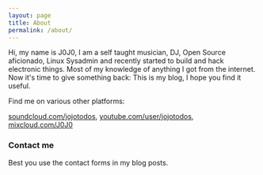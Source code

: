 ```yaml
---
layout: page
title: About
permalink: /about/
---
```


Hi, my name is J0J0, I am a self taught musician, DJ, Open Source aficionado, Linux Sysadmin and recently started to build and hack electronic things. Most of my knowledge of anything I got from the internet. Now it&#39;s time to give something back: This is my blog, I hope you find it useful.

Find me on various other platforms:

[soundcloud.com/jojotodos](http://soundcloud.com/jojotodos), [youtube.com/user/jojotodos](http://youtube.com/user/jojotodos), [mixcloud.com/J0J0](http://mixcloud.com/J0J0)

### Contact me

Best you use the contact forms in my blog posts.
